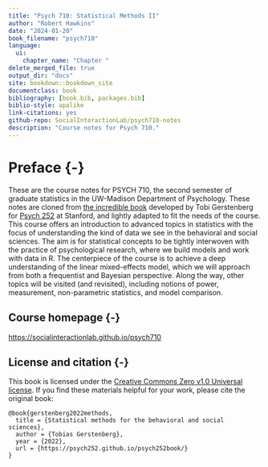 ```yaml
--- 
title: "Psych 710: Statistical Methods II"
author: "Robert Hawkins"
date: "2024-01-20"
book_filename: "psych710"
language:
  ui:
    chapter_name: "Chapter "
delete_merged_file: true
output_dir: "docs"
site: bookdown::bookdown_site
documentclass: book
bibliography: [book.bib, packages.bib]
biblio-style: apalike
link-citations: yes
github-repo: SocialInteractionLab/psych710-notes
description: "Course notes for Psych 710."
---
```


# Preface {-}

These are the course notes for PSYCH 710, the second semester of graduate statistics in the UW-Madison Department of Psychology.
These notes are cloned from [the incredible book](https://psych252.github.io/psych252book/) developed by Tobi Gerstenberg for [Psych 252](https://psych252.github.io/) at Stanford, and lightly adapted to fit the needs of the course.
This course offers an introduction to advanced topics in statistics with the focus of understanding the kind of data we see in the behavioral and social sciences.
The aim is for statistical concepts to be tightly interwoven with the practice of psychological research, where we build models and work with data in R.
The centerpiece of the course is to achieve a deep understanding of the linear mixed-effects model, which we will approach from both a frequentist and Bayesian perspective.
Along the way, other topics will be visited (and revisited), including notions of power, measurement, non-parametric statistics, and model comparison.

## Course homepage {-}

https://socialinteractionlab.github.io/psych710

## License and citation {-}

This book is licensed under the [Creative Commons Zero v1.0 Universal license](https://github.com/psych252/psych252book/blob/master/LICENSE). If you find these materials helpful for your work, please cite the original book:

```
@book{gerstenberg2022methods,
  title = {Statistical methods for the behavioral and social sciences},
  author = {Tobias Gerstenberg},
  year = {2022},
  url = {https://psych252.github.io/psych252book/}
}
```






